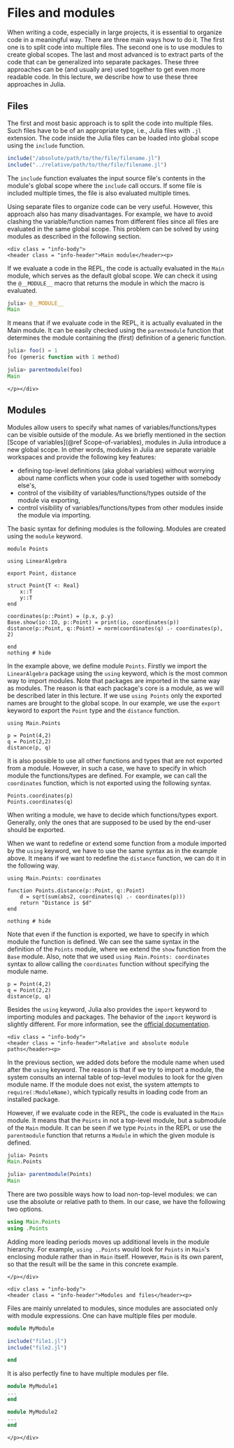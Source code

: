 # Files and modules

When writing a code, especially in large projects, it is essential to organize code in a meaningful way. There are three main ways how to do it. The first one is to split code into multiple files. The second one is to use modules to create global scopes. The last and most advanced is to extract parts of the code that can be generalized into separate packages. These three approaches can be (and usually are) used together to get even more readable code. In this lecture, we describe how to use these three approaches in Julia.

## Files

The first and most basic approach is to split the code into multiple files. Such files have to be of an appropriate type, i.e., Julia files with `.jl` extension. The code inside the Julia files can be loaded into global scope using the `include` function.

```julia
include("/absolute/path/to/the/file/filename.jl")
include("../relative/path/to/the/file/filename.jl")
```

The  `include` function evaluates the input source file's contents in the module's global scope where the `include` call occurs. If some file is included multiple times, the file is also evaluated multiple times.

Using separate files to organize code can be very useful. However, this approach also has many disadvantages. For example, we have to avoid clashing the variable/function names from different files since all files are evaluated in the same global scope. This problem can be solved by using modules as described in the following section.

```@raw html
<div class = "info-body">
<header class = "info-header">Main module</header><p>
```

If we evaluate a code in the REPL, the code is actually evaluated in the `Main` module, which serves as the default global scope. We can check it using the `@__MODULE__` macro that returns the module in which the macro is evaluated.

```julia
julia> @__MODULE__
Main
```

It means that if we evaluate code in the REPL, it is actually evaluated in the Main module. It can be easily checked using the `parentmodule` function that determines the module containing the (first) definition of a generic function.

```julia
julia> foo() = 1
foo (generic function with 1 method)

julia> parentmodule(foo)
Main
```

```@raw html
</p></div>
```

## Modules

Modules allow users to specify what names of variables/functions/types can be visible outside of the module. As we briefly mentioned in the section [Scope of variables](@ref Scope-of-variables), modules in Julia introduce a new global scope. In other words, modules in Julia are separate variable workspaces and provide the following key features:

- defining top-level definitions (aka global variables) without worrying about name conflicts when your code is used together with somebody else's,
- control of the visibility of variables/functions/types outside of the module via exporting,
- control visibility of variables/functions/types from other modules inside the module via importing.

The basic syntax for defining modules is the following. Modules are created using the `module` keyword.

```@example modules
module Points

using LinearAlgebra

export Point, distance

struct Point{T <: Real}
    x::T
    y::T
end

coordinates(p::Point) = (p.x, p.y)
Base.show(io::IO, p::Point) = print(io, coordinates(p))
distance(p::Point, q::Point) = norm(coordinates(q) .- coordinates(p), 2)

end
nothing # hide
```

In the example above, we define module `Points`. Firstly we import the `LinearAlgebra` package using the `using` keyword, which is the most common way to import modules. Note that packages are imported in the same way as modules. The reason is that each package's core is a module, as we will be described later in this lecture.  If we use `using Points` only the exported names are brought to the global scope. In our example, we use the `export` keyword to export the `Point` type and the `distance` function.

```@repl modules
using Main.Points

p = Point(4,2)
q = Point(2,2)
distance(p, q)
```

It is also possible to use all other functions and types that are not exported from a module. However, in such a case, we have to specify in which module the functions/types are defined. For example, we can call the `coordinates` function, which is not exported using the following syntax.

```@repl modules
Points.coordinates(p)
Points.coordinates(q)
```

When writing a module, we have to decide which functions/types export. Generally, only the ones that are supposed to be used by the end-user should be exported.

When we want to redefine or extend some function from a module imported by the `using` keyword, we have to use the same syntax as in the example above. It means if we want to redefine the `distance` function, we can do it in the following way.

```@example modules
using Main.Points: coordinates

function Points.distance(p::Point, q::Point)
    d = sqrt(sum(abs2, coordinates(q) .- coordinates(p)))
    return "Distance is $d"
end

nothing # hide
```

Note that even if the function is exported, we have to specify in which module the function is defined. We can see the same syntax in the definition of the `Points` module, where we extend the `show` function from the `Base` module. Also, note that we used `using Main.Points: coordinates` syntax to allow calling the `coordinates` function without specifying the module name.

```@repl modules
p = Point(4,2)
q = Point(2,2)
distance(p, q)
```

Besides the `using` keyword, Julia also provides the `import` keyword to importing modules and packages. The behavior of the `import` keyword is slightly different. For more information, see the [official documentation](https://docs.julialang.org/en/v1/manual/modules/#Summary-of-module-usage).

```@raw html
<div class = "info-body">
<header class = "info-header">Relative and absolute module paths</header><p>
```

In the previous section, we added dots before the module name when used after the `using` keyword. The reason is that if we try to import a module, the system consults an internal table of top-level modules to look for the given module name. If the module does not exist, the system attempts to `require(:ModuleName)`, which typically results in loading code from an installed package.

However, if we evaluate code in the REPL, the code is evaluated in the `Main` module. It means that the `Points` in not a top-level module, but a submodule of the `Main` module. It can be seen if we type `Points` in the REPL or use the `parentmodule` function that returns a `Module` in which the given module is defined.

```julia
julia> Points
Main.Points

julia> parentmodule(Points)
Main
```

There are two possible ways how to load non-top-level modules: we can use the absolute or relative path to them. In our case, we have the following two options.

```julia
using Main.Points
using .Points
```

Adding more leading periods moves up additional levels in the module hierarchy. For example, `using ..Points` would look for `Points` in `Main`'s enclosing module rather than in `Main` itself. However, `Main` is its own parent, so that the result will be the same in this concrete example.

```@raw html
</p></div>
```

```@raw html
<div class = "info-body">
<header class = "info-header">Modules and files</header><p>
```

Files are mainly unrelated to modules, since modules are associated only with module expressions. One can have multiple files per module.

```julia
module MyModule

include("file1.jl")
include("file2.jl")

end
```

It is also perfectly fine to have multiple modules per file.

```julia
module MyModule1
...
end

module MyModule2
...
end
```

```@raw html
</p></div>
```
